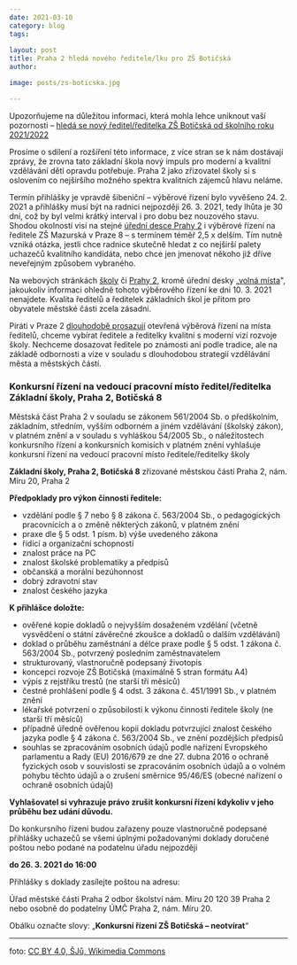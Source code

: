 ```yaml
---
date: 2021-03-10
category: blog
tags:
    
layout: post
title: Praha 2 hledá nového ředitele/lku pro ZŠ Botičská
author: 

image: posts/zs-boticska.jpg

---
```


Upozorňujeme na důležitou informaci, která mohla lehce uniknout vaší pozornosti – <a href="https://urad.praha2.cz/Konkursni-rizeni-na-vedouci-pracovni-misto-reditel-reditelka-Zakladni-skoly-Praha-2-Boticska-8.html" target="new">hledá se nový ředitel/ředitelka ZŠ Botičská od školního roku 2021/2022</a>
  
Prosíme o sdílení a rozšíření této informace, z více stran se k nám dostávají zprávy, že zrovna tato základní škola nový impuls pro moderní a kvalitní vzdělávání dětí opravdu potřebuje. Praha 2 jako zřizovatel školy si s oslovením co nejširšího možného spektra kvalitních zájemců hlavu neláme.

Termín přihlášky je vpravdě šibeniční – výběrové řízení bylo vyvěšeno 24. 2. 2021 a přihlášky musí být na radnici nejpozději 26. 3. 2021, tedy lhůta je 30 dní, což by byl velmi krátký interval i pro dobu bez nouzového stavu. Shodou okolností visí na stejné <a href="https://urad.praha2.cz/Volna-mista" target="new">úřední desce Prahy 2</a> i výběrové řízení na ředitele ZŠ Mazurská v Praze 8 – s termínem téměř 2,5 x delším. Tím nutně vzniká otázka, jestli chce radnice skutečně hledat z co nejširší palety uchazečů kvalitního kandidáta, nebo chce jen jmenovat někoho již dříve neveřejným způsobem vybraného. 

Na webových stránkách <a href="http://www.zsboticska.cz/" target="new">školy</a> či <a href="http://www.praha2.cz" target="new">Prahy 2</a>, kromě úřední desky „<a href="https://urad.praha2.cz/Volna-mista" target="new">volná místa</a>", jakoukoliv informaci ohledně tohoto výběrového řízení ke dni 10. 3. 2021 nenajdete. Kvalita ředitelů a ředitelek základních škol je přitom pro obyvatele městské části zcela zásadní.

Piráti v Praze 2 <a href="https://praha2.pirati.cz/komunalni-volby/program/praha2018/skolstvi-sport-a-volny-cas/">dlouhodobě prosazují</a> otevřená výběrová řízení na místa ředitelů, chceme vybírat ředitele a ředitelky kvalitní s moderní vizí rozvoje školy. Nechceme dosazovat ředitele po známosti ani podle tradice, ale na základě odbornosti a vize v souladu s dlouhodobou strategií vzdělávání města a městských částí.


<h3>Konkursní řízení na vedoucí pracovní místo ředitel/ředitelka Základní školy, Praha 2, Botičská 8</h3>

Městská část Praha 2
v souladu se zákonem 561/2004 Sb. o předškolním, základním,
středním, vyšším odborném a jiném vzdělávání (školský zákon), v platném
znění a v souladu s vyhláškou 54/2005 Sb., o náležitostech konkursního řízení
a konkursních komisích v platném znění
vyhlašuje konkursní řízení na vedoucí pracovní místo ředitele/ředitelky školy

<b>Základní školy, Praha 2, Botičská 8</b>
zřizované městskou částí Praha 2, nám. Míru 20, Praha 2

<b>Předpoklady pro výkon činnosti ředitele:</b>

-  vzdělání podle § 7 nebo § 8 zákona č. 563/2004 Sb., o pedagogických pracovnících a o změně některých zákonů, v platném znění
-  praxe dle § 5 odst. 1 písm. b) výše uvedeného zákona
-  řídící a organizační schopnosti
-  znalost práce na PC
-  znalost školské problematiky a předpisů
-  občanská a morální bezúhonnost
-  dobrý zdravotní stav
-  znalost českého jazyka


<b>K přihlášce doložte:</b>

-  ověřené kopie dokladů o nejvyšším dosaženém vzdělání (včetně vysvědčení o státní závěrečné zkoušce a dokladů o dalším vzdělávání)
-  doklad o průběhu zaměstnání a délce praxe podle § 5 odst. 1 zákona č. 563/2004 Sb., potvrzený posledním zaměstnavatelem
-  strukturovaný, vlastnoručně podepsaný životopis
-  koncepci rozvoje ZŠ Botičská (maximálně 5 stran formátu A4)
-  výpis z rejstříku trestů (ne starší tří měsíců)
-  čestné prohlášení podle § 4 odst. 3 zákona č. 451/1991 Sb., v platném znění
-  lékařské potvrzení o způsobilosti k výkonu činnosti ředitele školy (ne starší tří měsíců)
-  případně úředně ověřenou kopii dokladu potvrzující znalost českého jazyka podle § 4 zákona č. 563/2004 Sb., ve znění pozdějších předpisů
-  souhlas se zpracováním osobních údajů podle nařízení Evropského parlamentu a Rady (EU) 2016/679 ze dne 27. dubna 2016 o ochraně fyzických osob v souvislosti se zpracováním osobních údajů a o volném pohybu těchto údajů a o zrušení směrnice 95/46/ES (obecné nařízení o ochraně osobních údajů)

<b>Vyhlašovatel si vyhrazuje právo zrušit konkursní řízení kdykoliv v jeho průběhu bez udání důvodu.</b>

Do konkursního řízení budou zařazeny pouze vlastnoručně podepsané přihlášky uchazečů se všemi úplnými požadovanými doklady doručené poštou nebo podané na podatelnu úřadu nejpozději

<b>do 26. 3. 2021 do 16:00</b>

Přihlášky s doklady zasílejte poštou na adresu:

Úřad městské části Praha 2
odbor školství
nám. Míru 20
120 39 Praha 2
nebo osobně do podatelny ÚMČ Praha 2, nám. Míru 20.

Obálku označte slovy: „<b>Konkursní řízení ZŠ Botičská  – neotvírat</b>“

<hr />
foto: <a href="https://commons.wikimedia.org/wiki/Category:Z%C3%A1kladn%C3%AD_%C5%A1kola_Boti%C4%8Dsk%C3%A1#/media/File:Boti%C4%8Dsk%C3%A1_8,_Na_D%C4%9Bkance_2,_Z%C5%A0_Boti%C4%8Dsk%C3%A1.jpg" target="new">CC BY 4.0, ŠJů, Wikimedia Commons</a>
